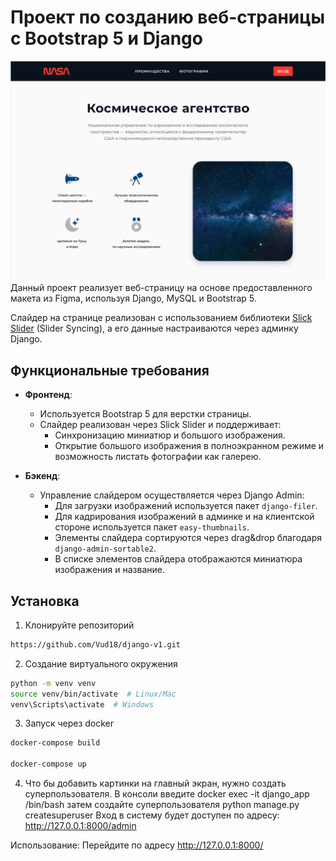 # Проект по созданию веб-страницы с Bootstrap 5 и Django
![Описание изображения](django_project\media\image1232.png)
Данный проект реализует веб-страницу на основе предоставленного макета из Figma, используя Django, MySQL и Bootstrap 5. 

Слайдер на странице реализован с использованием библиотеки [Slick Slider](http://kenwheeler.github.io/slick/) (Slider Syncing), а его данные настраиваются через админку Django.

## Функциональные требования

- **Фронтенд**:
  - Используется Bootstrap 5 для верстки страницы.
  - Слайдер реализован через Slick Slider и поддерживает:
    - Синхронизацию миниатюр и большого изображения.
    - Открытие большого изображения в полноэкранном режиме и возможность листать фотографии как галерею.

- **Бэкенд**:
  - Управление слайдером осуществляется через Django Admin:
    - Для загрузки изображений используется пакет `django-filer`.
    - Для кадрирования изображений в админке и на клиентской стороне используется пакет `easy-thumbnails`.
    - Элементы слайдера сортируются через drag&drop благодаря `django-admin-sortable2`.
    - В списке элементов слайдера отображаются миниатюра изображения и название.


## Установка

1. Клонируйте репозиторий
```bash
https://github.com/Vud18/django-v1.git
```
2. Создание виртуального окружения

```bash
python -m venv venv
source venv/bin/activate  # Linux/Mac
venv\Scripts\activate  # Windows
```

3. Запуск через docker
```bash
docker-compose build

docker-compose up
```

4. Что бы добавить картинки на главный экран, нужно создать суперпользователя.
В консоли введите docker exec -it django_app /bin/bash
затем создайте суперпользователя python manage.py createsuperuser
Вход в систему будет доступен по адресу: http://127.0.0.1:8000/admin

Использование: Перейдите по адресу http://127.0.0.1:8000/

